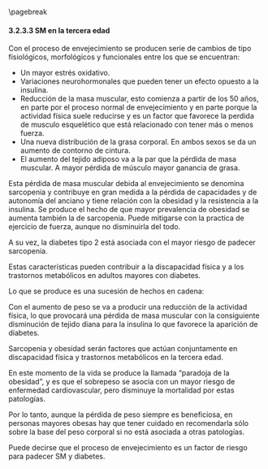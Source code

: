 \pagebreak

#### 3.2.3.3 SM en la tercera edad

Con el proceso de envejecimiento se producen serie de cambios de tipo fisiológicos, morfológicos y funcionales entre los que se encuentran:

- Un mayor estrés oxidativo. 
- Variaciones neurohormonales que pueden tener un efecto opuesto a la insulina. 
- Reducción de la masa muscular, esto comienza a partir de los 50 años, en parte por el proceso normal de envejecimiento y en parte porque la actividad física suele reducirse y es un factor que favorece la perdida de musculo esquelético que está relacionado con tener más o menos fuerza. 
- Una nueva distribución de la grasa corporal. En ambos sexos se da un aumento de contorno de cintura.  
- El aumento del tejido adiposo va a la par que la pérdida de masa muscular. A mayor pérdida de músculo mayor ganancia de grasa. 

Esta pérdida de masa muscular debida al envejecimiento se denomina sarcopenia y contribuye en gran medida a la pérdida de capacidades y de autonomía del anciano y tiene relación con la obesidad y la resistencia a la insulina. Se produce el hecho de que mayor prevalencia de obesidad se aumenta también la de sarcopenia. Puede mitigarse con la practica de ejercicio de fuerza, aunque no disminuirla del todo. 

A su vez, la diabetes tipo 2 está asociada con el mayor riesgo de padecer sarcopenia. 

Estas características pueden contribuir a la discapacidad física y a los trastornos metabólicos en adultos mayores con diabetes. 

Lo que se produce es una sucesión de hechos en cadena: 

Con el aumento de peso se va a producir una reducción de la actividad física, lo que provocará una pérdida de masa muscular con la consiguiente disminución de tejido diana para la insulina lo que favorece la aparición de diabetes. 

Sarcopenia y obesidad serán factores que actúan conjuntamente en discapacidad física y trastornos metabólicos en la tercera edad. 

En este momento de la vida se produce la llamada “paradoja de la obesidad”, y es que el sobrepeso se asocia con un mayor riesgo de enfermedad cardiovascular, pero disminuye la mortalidad por estas patologías. 

Por lo tanto, aunque la pérdida de peso siempre es beneficiosa, en personas mayores obesas hay que tener cuidado en recomendarla sólo sobre la base del peso corporal si no está asociada a otras patologías. 

Puede decirse que el proceso de envejecimiento es un factor de riesgo para padecer SM y diabetes. 
